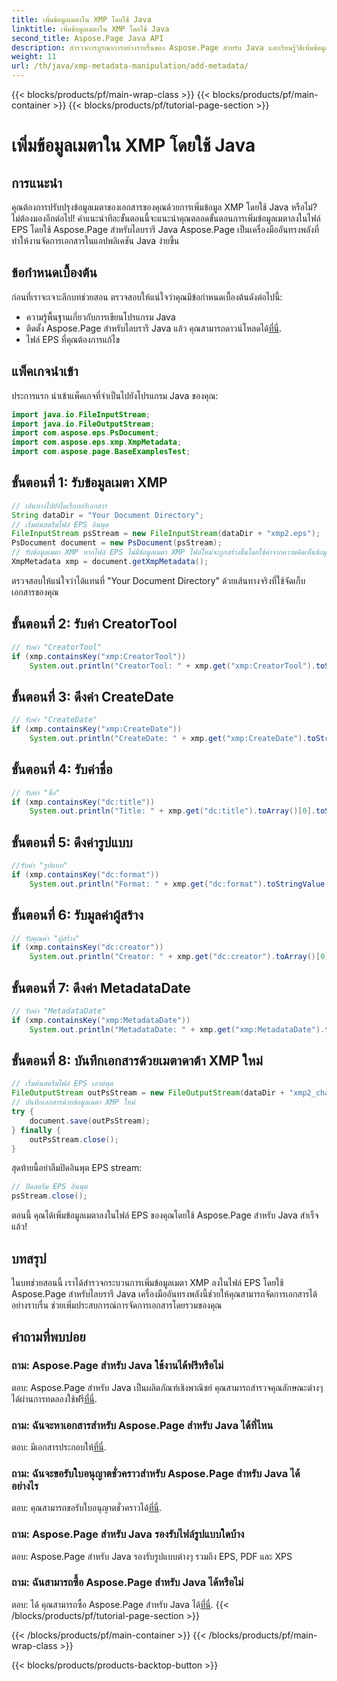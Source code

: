 ```yaml
---
title: เพิ่มข้อมูลเมตาใน XMP โดยใช้ Java
linktitle: เพิ่มข้อมูลเมตาใน XMP โดยใช้ Java
second_title: Aspose.Page Java API
description: สำรวจการบูรณาการอย่างราบรื่นของ Aspose.Page สำหรับ Java และเรียนรู้วิธีเพิ่มข้อมูลเมตา XMP ให้กับไฟล์ EPS ของคุณได้อย่างง่ายดาย ยกระดับเกมการจัดการเอกสารของคุณวันนี้!
weight: 11
url: /th/java/xmp-metadata-manipulation/add-metadata/
---
```


{{< blocks/products/pf/main-wrap-class >}}
{{< blocks/products/pf/main-container >}}
{{< blocks/products/pf/tutorial-page-section >}}

# เพิ่มข้อมูลเมตาใน XMP โดยใช้ Java

## การแนะนำ
คุณต้องการปรับปรุงข้อมูลเมตาของเอกสารของคุณด้วยการเพิ่มข้อมูล XMP โดยใช้ Java หรือไม่? ไม่ต้องมองอีกต่อไป! คำแนะนำทีละขั้นตอนนี้จะแนะนำคุณตลอดขั้นตอนการเพิ่มข้อมูลเมตาลงในไฟล์ EPS โดยใช้ Aspose.Page สำหรับไลบรารี Java Aspose.Page เป็นเครื่องมืออันทรงพลังที่ทำให้งานจัดการเอกสารในแอปพลิเคชัน Java ง่ายขึ้น
## ข้อกำหนดเบื้องต้น
ก่อนที่เราจะเจาะลึกบทช่วยสอน ตรวจสอบให้แน่ใจว่าคุณมีข้อกำหนดเบื้องต้นดังต่อไปนี้:
- ความรู้พื้นฐานเกี่ยวกับการเขียนโปรแกรม Java
-  ติดตั้ง Aspose.Page สำหรับไลบรารี Java แล้ว คุณสามารถดาวน์โหลดได้[ที่นี่](https://releases.aspose.com/page/java/).
- ไฟล์ EPS ที่คุณต้องการแก้ไข
## แพ็คเกจนำเข้า
ประการแรก นำเข้าแพ็คเกจที่จำเป็นไปยังโปรแกรม Java ของคุณ:
```java
import java.io.FileInputStream;
import java.io.FileOutputStream;
import com.aspose.eps.PsDocument;
import com.aspose.eps.xmp.XmpMetadata;
import com.aspose.page.BaseExamplesTest;
```
## ขั้นตอนที่ 1: รับข้อมูลเมตา XMP
```java
// เส้นทางไปยังไดเร็กทอรีเอกสาร
String dataDir = "Your Document Directory";
// เริ่มต้นสตรีมไฟล์ EPS อินพุต
FileInputStream psStream = new FileInputStream(dataDir + "xmp2.eps");
PsDocument document = new PsDocument(psStream);
// รับข้อมูลเมตา XMP หากไฟล์ EPS ไม่มีข้อมูลเมตา XMP ไฟล์ใหม่จะถูกสร้างขึ้นโดยใช้ค่าจากความคิดเห็นข้อมูลเมตา PS (%%Creator, %%CreateDate, %%Title ฯลฯ)
XmpMetadata xmp = document.getXmpMetadata();
```
ตรวจสอบให้แน่ใจว่าได้แทนที่ "Your Document Directory" ด้วยเส้นทางจริงที่ใช้จัดเก็บเอกสารของคุณ

## ขั้นตอนที่ 2: รับค่า CreatorTool
```java
// รับค่า "CreatorTool"
if (xmp.containsKey("xmp:CreatorTool"))
    System.out.println("CreatorTool: " + xmp.get("xmp:CreatorTool").toStringValue());
```
## ขั้นตอนที่ 3: ดึงค่า CreateDate
```java
// รับค่า "CreateDate"
if (xmp.containsKey("xmp:CreateDate"))
    System.out.println("CreateDate: " + xmp.get("xmp:CreateDate").toStringValue());
```
## ขั้นตอนที่ 4: รับค่าชื่อ
```java
// รับค่า "ชื่อ"
if (xmp.containsKey("dc:title"))
    System.out.println("Title: " + xmp.get("dc:title").toArray()[0].toStringValue());
```
## ขั้นตอนที่ 5: ดึงค่ารูปแบบ
```java
//รับค่า "รูปแบบ"
if (xmp.containsKey("dc:format"))
    System.out.println("Format: " + xmp.get("dc:format").toStringValue());
```
## ขั้นตอนที่ 6: รับมูลค่าผู้สร้าง
```java
// รับคุณค่า "ผู้สร้าง"
if (xmp.containsKey("dc:creator"))
    System.out.println("Creator: " + xmp.get("dc:creator").toArray()[0].toStringValue());
```
## ขั้นตอนที่ 7: ดึงค่า MetadataDate
```java
// รับค่า "MetadataDate"
if (xmp.containsKey("xmp:MetadataDate"))
    System.out.println("MetadataDate: " + xmp.get("xmp:MetadataDate").toStringValue());
```
## ขั้นตอนที่ 8: บันทึกเอกสารด้วยเมตาดาต้า XMP ใหม่
```java
// เริ่มต้นสตรีมไฟล์ EPS เอาต์พุต
FileOutputStream outPsStream = new FileOutputStream(dataDir + "xmp2_changed.eps");
// บันทึกเอกสารด้วยข้อมูลเมตา XMP ใหม่
try {			
    document.save(outPsStream);
} finally {
    outPsStream.close();
}
```
สุดท้ายนี้อย่าลืมปิดอินพุต EPS stream:
```java
// ปิดสตรีม EPS อินพุต
psStream.close();
```
ตอนนี้ คุณได้เพิ่มข้อมูลเมตาลงในไฟล์ EPS ของคุณโดยใช้ Aspose.Page สำหรับ Java สำเร็จแล้ว!
## บทสรุป
ในบทช่วยสอนนี้ เราได้สำรวจกระบวนการเพิ่มข้อมูลเมตา XMP ลงในไฟล์ EPS โดยใช้ Aspose.Page สำหรับไลบรารี Java เครื่องมืออันทรงพลังนี้ช่วยให้คุณสามารถจัดการเอกสารได้อย่างราบรื่น ช่วยเพิ่มประสบการณ์การจัดการเอกสารโดยรวมของคุณ
## คำถามที่พบบ่อย
### ถาม: Aspose.Page สำหรับ Java ใช้งานได้ฟรีหรือไม่
 ตอบ: Aspose.Page สำหรับ Java เป็นผลิตภัณฑ์เชิงพาณิชย์ คุณสามารถสำรวจคุณลักษณะต่างๆ ได้ผ่านการทดลองใช้ฟรี[ที่นี่](https://releases.aspose.com/).
### ถาม: ฉันจะหาเอกสารสำหรับ Aspose.Page สำหรับ Java ได้ที่ไหน
 ตอบ: มีเอกสารประกอบให้[ที่นี่](https://reference.aspose.com/page/java/).
### ถาม: ฉันจะขอรับใบอนุญาตชั่วคราวสำหรับ Aspose.Page สำหรับ Java ได้อย่างไร
 ตอบ: คุณสามารถขอรับใบอนุญาตชั่วคราวได้[ที่นี่](https://purchase.aspose.com/temporary-license/).
### ถาม: Aspose.Page สำหรับ Java รองรับไฟล์รูปแบบใดบ้าง
ตอบ: Aspose.Page สำหรับ Java รองรับรูปแบบต่างๆ รวมถึง EPS, PDF และ XPS
### ถาม: ฉันสามารถซื้อ Aspose.Page สำหรับ Java ได้หรือไม่
 ตอบ: ได้ คุณสามารถซื้อ Aspose.Page สำหรับ Java ได้[ที่นี่](https://purchase.aspose.com/buy).
{{< /blocks/products/pf/tutorial-page-section >}}

{{< /blocks/products/pf/main-container >}}
{{< /blocks/products/pf/main-wrap-class >}}

{{< blocks/products/products-backtop-button >}}

